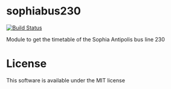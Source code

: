 # sophiabus230

[![Build Status](https://travis-ci.org/paraita/sophiabus230.svg?branch=master)](https://travis-ci.org/paraita/sophiabus230)

Module to get the timetable of the Sophia Antipolis bus line 230

# License
This software is available under the MIT license